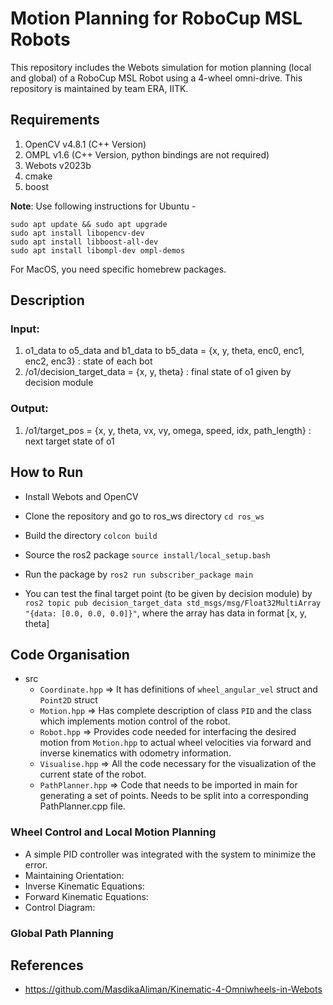 # Motion Planning for RoboCup MSL Robots

This repository includes the Webots simulation for motion planning (local and global) of a RoboCup MSL Robot using a 4-wheel omni-drive. This repository is maintained by team ERA, IITK.

## Requirements

1. OpenCV v4.8.1 (C++ Version)
2. OMPL v1.6 (C++ Version, python bindings are not required)
2. Webots v2023b
3. cmake
4. boost

__Note__: Use following instructions for Ubuntu -

```
sudo apt update && sudo apt upgrade
sudo apt install libopencv-dev
sudo apt install libboost-all-dev
sudo apt install libompl-dev ompl-demos
```

For MacOS, you need specific homebrew packages.

## Description

### Input:
1. o1_data to o5_data and b1_data to b5_data = {x, y, theta, enc0, enc1, enc2, enc3} : state of each bot
2. /o1/decision_target_data = {x, y, theta} : final state of o1 given by decision module

### Output:
1. /o1/target_pos = {x, y, theta, vx, vy, omega, speed, idx, path_length} : next target state of o1

## How to Run

- Install Webots and OpenCV
- Clone the repository and go to ros_ws directory `cd ros_ws`
- Build the directory `colcon build`
- Source the ros2 package `source install/local_setup.bash`
- Run the package by `ros2 run subscriber_package main`

- You can test the final target point (to be given by decision module) by `ros2 topic pub decision_target_data std_msgs/msg/Float32MultiArray "{data: [0.0, 0.0, 0.0]}"`, where the array has data in format [x, y, theta]

## Code Organisation
- src
  - `Coordinate.hpp` => It has definitions of `wheel_angular_vel` struct and `Point2D` struct
  - `Motion.hpp` => Has complete description of class `PID` and the class which implements motion control of the robot.
  - `Robot.hpp` => Provides code needed for interfacing the desired motion from `Motion.hpp` to actual wheel velocities via forward and inverse kinematics with odometry information.
  - `Visualise.hpp` => All the code necessary for the visualization of the current state of the robot.
  - `PathPlanner.hpp` => Code that needs to be imported in main for generating a set of points. Needs to be split into a corresponding PathPlanner.cpp file.

### Wheel Control and Local Motion Planning

- A simple PID controller was integrated with the system to minimize the error.
- Maintaining Orientation:
- Inverse Kinematic Equations:
- Forward Kinematic Equations:
- Control Diagram:

### Global Path Planning

## References

- <https://github.com/MasdikaAliman/Kinematic-4-Omniwheels-in-Webots>

